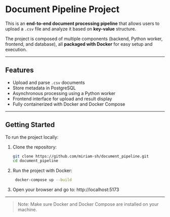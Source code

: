 # Document Pipeline Project

This is an **end-to-end document processing pipeline** that allows users to upload a `.csv` file and analyze it based on **key-value** structure.

The project is composed of multiple components (backend, Python worker, frontend, and database), all **packaged with Docker** for easy setup and execution.

---

## Features

- Upload and parse `.csv` documents
- Store metadata in PostgreSQL
- Asynchronous processing using a Python worker
- Frontend interface for upload and result display
- Fully containerized with Docker and Docker Compose

---

## Getting Started

To run the project locally:

1. Clone the repository:
   ```bash
   git clone https://github.com/miriam-sh/document_pipeline.git
   cd document_pipeline

2. Run the project with Docker:
   ```bash
    docker-compose up --build

3. Open your browser and go to: http://localhost:5173

---

> Note: Make sure Docker and Docker Compose are installed on your machine.
